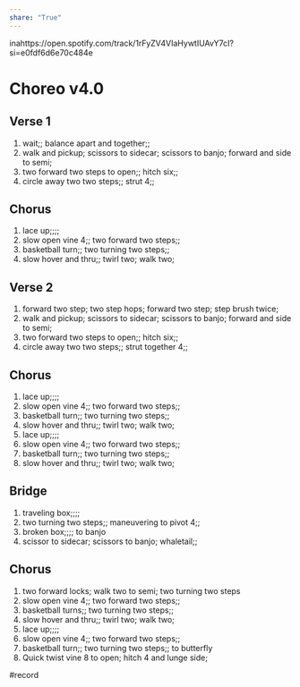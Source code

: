 ```yaml
---  
share: "True"  
---  
```

  
inahttps://open.spotify.com/track/1rFyZV4VIaHywtIUAvY7cI?si=e0fdf6d6e70c484e  
# Choreo v4.0  
## Verse 1  
1. wait;; balance apart and together;;  
2. walk and pickup; scissors to sidecar; scissors to banjo; forward and side to semi;  
3. two forward two steps to open;; hitch six;;  
4. circle away two two steps;; strut 4;;  
## Chorus  
1. lace up;;;;  
2. slow open vine 4;; two forward two steps;;  
3. basketball turn;; two turning two steps;;  
4. slow hover and thru;; twirl two; walk two;  
## Verse 2  
1. forward two step; two step hops; forward two step; step brush twice;  
2. walk and pickup; scissors to sidecar; scissors to banjo; forward and side to semi;  
3. two forward two steps to open;; hitch six;;  
4. circle away two two steps;; strut together 4;;  
## Chorus  
1. lace up;;;;  
2. slow open vine 4;; two forward two steps;;  
3. basketball turn;; two turning two steps;;  
4. slow hover and thru;; twirl two; walk two;  
5. lace up;;;;  
6. slow open vine 4;; two forward two steps;;  
7. basketball turn;; two turning two steps;;  
8. slow hover and thru;; twirl two; walk two;  
## Bridge  
1. traveling box;;;;  
2. two turning two steps;; maneuvering to pivot 4;;  
3. broken box;;;; to banjo  
4. scissor to sidecar; scissors to banjo; whaletail;;  
## Chorus  
1. two forward locks; walk two to semi; two turning two steps  
2. slow open vine 4;; two forward two steps;;  
3. basketball turns;; two turning two steps;;  
4. slow hover and thru;; twirl two; walk two;  
5. lace up;;;;  
6. slow open vine 4;; two forward two steps;;  
7. basketball turn;; two turning two steps;; to butterfly  
8. Quick twist vine 8 to open; hitch 4 and lunge side;   
  
#record  

